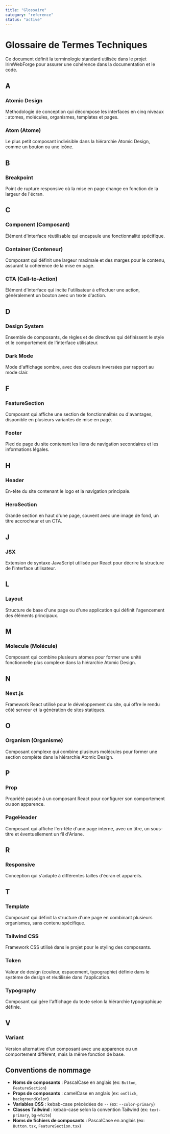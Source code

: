 ```yaml
---
title: "Glossaire"
category: "reference"
status: "active"
---
```


# Glossaire de Termes Techniques

Ce document définit la terminologie standard utilisée dans le projet IrimWebForge pour assurer une cohérence dans la documentation et le code.

## A

### Atomic Design
Méthodologie de conception qui décompose les interfaces en cinq niveaux : atomes, molécules, organismes, templates et pages.

### Atom (Atome)
Le plus petit composant indivisible dans la hiérarchie Atomic Design, comme un bouton ou une icône.

## B

### Breakpoint
Point de rupture responsive où la mise en page change en fonction de la largeur de l'écran.

## C

### Component (Composant)
Élément d'interface réutilisable qui encapsule une fonctionnalité spécifique.

### Container (Conteneur)
Composant qui définit une largeur maximale et des marges pour le contenu, assurant la cohérence de la mise en page.

### CTA (Call-to-Action)
Élément d'interface qui incite l'utilisateur à effectuer une action, généralement un bouton avec un texte d'action.

## D

### Design System
Ensemble de composants, de règles et de directives qui définissent le style et le comportement de l'interface utilisateur.

### Dark Mode
Mode d'affichage sombre, avec des couleurs inversées par rapport au mode clair.

## F

### FeatureSection
Composant qui affiche une section de fonctionnalités ou d'avantages, disponible en plusieurs variantes de mise en page.

### Footer
Pied de page du site contenant les liens de navigation secondaires et les informations légales.

## H

### Header
En-tête du site contenant le logo et la navigation principale.

### HeroSection
Grande section en haut d'une page, souvent avec une image de fond, un titre accrocheur et un CTA.

## J

### JSX
Extension de syntaxe JavaScript utilisée par React pour décrire la structure de l'interface utilisateur.

## L

### Layout
Structure de base d'une page ou d'une application qui définit l'agencement des éléments principaux.

## M

### Molecule (Molécule)
Composant qui combine plusieurs atomes pour former une unité fonctionnelle plus complexe dans la hiérarchie Atomic Design.

## N

### Next.js
Framework React utilisé pour le développement du site, qui offre le rendu côté serveur et la génération de sites statiques.

## O

### Organism (Organisme)
Composant complexe qui combine plusieurs molécules pour former une section complète dans la hiérarchie Atomic Design.

## P

### Prop
Propriété passée à un composant React pour configurer son comportement ou son apparence.

### PageHeader
Composant qui affiche l'en-tête d'une page interne, avec un titre, un sous-titre et éventuellement un fil d'Ariane.

## R

### Responsive
Conception qui s'adapte à différentes tailles d'écran et appareils.

## T

### Template
Composant qui définit la structure d'une page en combinant plusieurs organismes, sans contenu spécifique.

### Tailwind CSS
Framework CSS utilisé dans le projet pour le styling des composants.

### Token
Valeur de design (couleur, espacement, typographie) définie dans le système de design et réutilisée dans l'application.

### Typography
Composant qui gère l'affichage du texte selon la hiérarchie typographique définie.

## V

### Variant
Version alternative d'un composant avec une apparence ou un comportement différent, mais la même fonction de base.

## Conventions de nommage

- **Noms de composants** : PascalCase en anglais (ex: `Button`, `FeatureSection`)
- **Props de composants** : camelCase en anglais (ex: `onClick`, `backgroundColor`)
- **Variables CSS** : kebab-case précédées de `--` (ex: `--color-primary`)
- **Classes Tailwind** : kebab-case selon la convention Tailwind (ex: `text-primary`, `bg-white`)
- **Noms de fichiers de composants** : PascalCase en anglais (ex: `Button.tsx`, `FeatureSection.tsx`) 